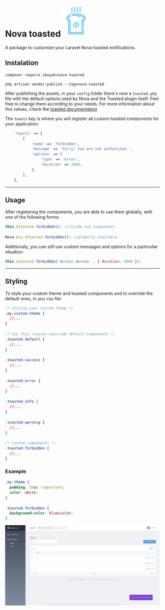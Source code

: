 # Nova toasted![Package Logo](images/package_logo.svg)

A package to customize your Laravel Nova toasted notifications.

## Instalation

```shell
composer require skoyah/nova-toasted
```

```shell
php artisan vendor:publish --tag=nova-toasted
```

After publishing the assets, in your `config` folder there's now a `toasted.php` file with the default options used by Nova and the Toasted plugin itself. Feel free to change them according to your needs. For more information about this values, check the [toasted documentation](https://github.com/shakee93/vue-toasted#api)

The `toasts` key is where you will register all custom toasted components for your application:

```php
    'toasts' => [
        [
            'name' => 'forbidden',
            'message' => 'Sorry! You are not authorized.',
            'options' => [
                'type' => 'error',
                'duration' => 2000,
            ],
        ],
    ],
```

---

## Usage

After registering the components, you are able to use them globally, with one of the following forms:

```javascript
this.$toasted.forbidden(); //inside vue components

Nova.bus.$toasted.forbidden(); //globally available
```

Additionaly, you can still use custom messages and options for a particullar situation:

```javascript
this.$toasted.forbidden('Access denied.', { duration: 5000 });
```

---

## Styling

To style your custom theme and toasted components and to override the default ones, in you css file:

```css
/* styling your custom theme */
.my-custom-theme {
  //...
}

/* use this classes override default components */
.toasted.default {
  //...
}

.toasted.success {
  //...
}

.toasted.error {
  //...
}

.toasted.info {
  //...
}

.toasted.warning {
  //...
}

/* custom components */
.toasted.forbidden {
  //...
}
```

### Example

```css
.my-theme {
  padding: 20px !important;
  color: white;
}

.toasted.forbidden {
  background-color: blueviolet;
}
```

![Example](images/example.png)
